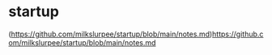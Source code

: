 # startup
(https://github.com/milkslurpee/startup/blob/main/notes.md)https://github.com/milkslurpee/startup/blob/main/notes.md
